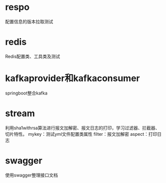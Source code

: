 # respo
配置信息的版本拉取测试

# redis
Redis配置类、工具类及测试

# kafkaprovider和kafkaconsumer
springboot整合kafka

# stream
利用sha1withrsa算法进行报文加解密、报文日志的打印，学习过滤器、拦截器、切片特性。
mykey：测试yml文件配置类属性
filter：报文加解密
aspect：打印日志

# swagger
使用swagger整理接口文档
